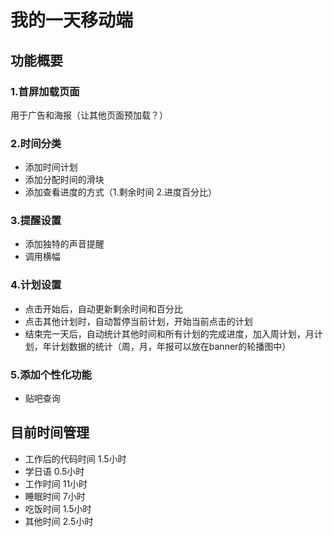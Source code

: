 # 我的一天移动端
## 功能概要
### 1.首屏加载页面
用于广告和海报（让其他页面预加载？）
### 2.时间分类
- 添加时间计划
- 添加分配时间的滑块
- 添加查看进度的方式（1.剩余时间  2.进度百分比）
### 3.提醒设置
- 添加独特的声音提醒
- 调用横幅
### 4.计划设置
- 点击开始后，自动更新剩余时间和百分比
- 点击其他计划时，自动暂停当前计划，开始当前点击的计划
- 结束完一天后，自动统计其他时间和所有计划的完成进度，加入周计划，月计划，年计划数据的统计（周，月，年报可以放在banner的轮播图中）
### 5.添加个性化功能
- 贴吧查询


## 目前时间管理
- 工作后的代码时间  1.5小时
- 学日语 0.5小时
- 工作时间 11小时
- 睡眠时间 7小时
- 吃饭时间 1.5小时
- 其他时间 2.5小时
